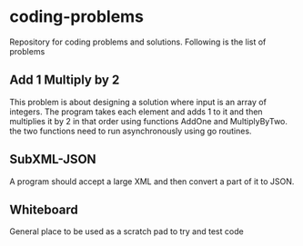 # coding-problems
Repository for coding problems and solutions. Following is the list of problems

## Add 1 Multiply by 2
This problem is about designing a solution where input is an array of integers. The program takes each element and adds 1 to it and then multiplies it by 2 in that order using functions AddOne and MultiplyByTwo. the two functions need to run asynchronously using go routines. 

## SubXML-JSON
A program should accept a large XML and then convert a part of it to JSON.

## Whiteboard
General place to be used as a scratch pad to try and test code

